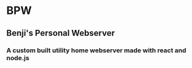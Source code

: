 # BPW #
## Benji's Personal Webserver ##
### A custom built utility home webserver made with react and node.js ###
